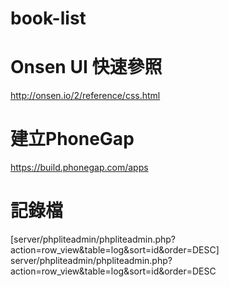 # book-list

# Onsen UI 快速參照
http://onsen.io/2/reference/css.html

# 建立PhoneGap
https://build.phonegap.com/apps

# 記錄檔
[server/phpliteadmin/phpliteadmin.php?action=row_view&table=log&sort=id&order=DESC] server/phpliteadmin/phpliteadmin.php?action=row_view&table=log&sort=id&order=DESC